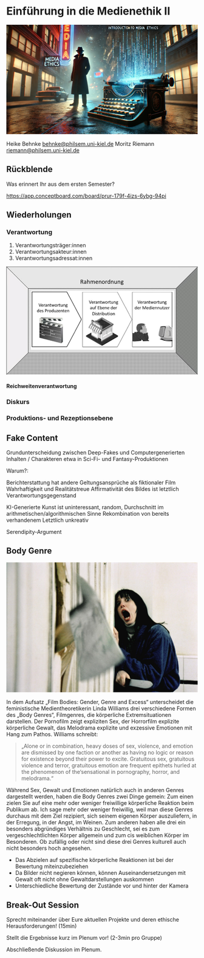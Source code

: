 <!--
author: Moritz Riemann, Heike Behnke
email:  riemann@philsem.uni-kiel.de; behnke@philsem.uni-kiel.de
version: 0.1
language: en
narrator: UK English Female

\-->


# Einführung in die Medienethik II 

![alt-text](Medienethik_filmnoir.webp)



Heike Behnke behnke@philsem.uni-kiel.de 
Moritz Riemann riemann@philsem.uni-kiel.de 


## Rückblende

Was erinnert Ihr aus dem ersten Semester? 


https://app.conceptboard.com/board/prur-179f-4izs-6ybg-94pi


## Wiederholungen

### Verantwortung

1. Verantwortungsträger:innen 
2. Verantwortungsakteur:innen 
3. Verantwortungsadressat:innen  


![alt text](Medienverantwortung.jpg)

#### Reichweitenverantwortung



### Diskurs 

### Produktions- und Rezeptionsebene 

## Fake Content

Grundunterscheidung zwischen Deep-Fakes und Computergenerierten Inhalten / Charakteren etwa in Sci-Fi- und Fantasy-Produktionen

Warum?:

Berichterstattung hat andere Geltungsansprüche als fiktionaler Film
Wahrhaftigkeit und Realitätstreue
Affirmativität des Bildes ist letztlich Verantwortungsgegenstand

KI-Generierte Kunst ist uninteressant, random, Durchschnitt im arithmetischen/algorithmischen Sinne 
Rekombination von bereits verhandenem
Letztlich unkreativ

Serendipity-Argument

## Body Genre 



![alt-text](Axtmoerder.png)


In dem Aufsatz „Film Bodies: Gender, Genre and Excess“ unterscheidet die feministische Medientheoretikerin Linda Williams drei verschiedene Formen des „Body Genres“, Filmgenres, die körperliche Extremsituationen darstellen. Der Pornofilm zeigt expliziten Sex, der Horrorfilm explizite körperliche Gewalt, das Melodrama explizite und exzessive Emotionen mit Hang zum Pathos. Williams schreibt: 

>„Alone or in combination, heavy doses of sex, violence, and emotion are dismissed by one faction or another as having no logic or reason for existence beyond their power to excite. Gratuitous sex, gratuitous violence and terror, gratuitous emotion are frequent epithets hurled at the phenomenon of the‘sensational in pornography, horror, and melodrama.“ 

Während Sex, Gewalt und Emotionen natürlich auch in anderen Genres dargestellt werden, haben die Body Genres zwei Dinge gemein: Zum einen zielen Sie auf eine mehr oder weniger freiwillige körperliche Reaktion beim Publikum ab. Ich sage mehr oder weniger freiwillig, weil man diese Genres durchaus mit dem Ziel rezipiert, sich seinem eigenen Körper auszuliefern, in der Erregung, in der Angst, im Weinen. Zum anderen haben alle drei ein besonders abgründiges Verhältnis zu Geschlecht, sei es zum vergeschlechtlichten Körper allgemein und zum cis weiblichen Körper im Besonderen. Ob zufällig oder nicht sind diese drei Genres kulturell auch nicht besonders hoch angesehen.

- Das Abzielen auf spezifische körperliche Reaktionen ist bei der Bewertung miteinzubeziehen
- Da Bilder nicht negieren können, können Auseinandersetzungen mit Gewalt oft nicht ohne Gewaltdarstellungen auskommen
- Unterschiedliche Bewertung der Zustände vor und hinter der Kamera

## Break-Out Session

Sprecht miteinander über Eure aktuellen Projekte und deren ethische Herausforderungen! (15min)

Stellt die Ergebnisse kurz im Plenum vor! (2-3min pro Gruppe)

Abschließende Diskussion im Plenum.



